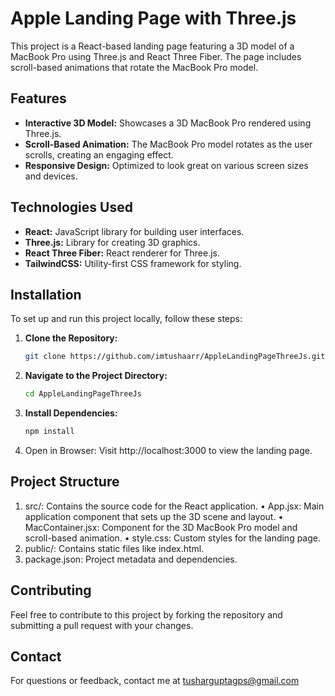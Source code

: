 # Apple Landing Page with Three.js

This project is a React-based landing page featuring a 3D model of a MacBook Pro using Three.js and React Three Fiber. The page includes scroll-based animations that rotate the MacBook Pro model.

## Features

- **Interactive 3D Model:** Showcases a 3D MacBook Pro rendered using Three.js.
- **Scroll-Based Animation:** The MacBook Pro model rotates as the user scrolls, creating an engaging effect.
- **Responsive Design:** Optimized to look great on various screen sizes and devices.

## Technologies Used

- **React:** JavaScript library for building user interfaces.
- **Three.js:** Library for creating 3D graphics.
- **React Three Fiber:** React renderer for Three.js.
- **TailwindCSS:** Utility-first CSS framework for styling.

## Installation

To set up and run this project locally, follow these steps:

1. **Clone the Repository:**

   ```bash
   git clone https://github.com/imtushaarr/AppleLandingPageThreeJs.git
   ```
   
2. **Navigate to the Project Directory:**

   ```bash
   cd AppleLandingPageThreeJs
   ```

3. **Install Dependencies:**

   ```bash
   npm install
   ```

4. Open in Browser:
  Visit http://localhost:3000 to view the landing page.

## Project Structure

1.	src/: Contains the source code for the React application.
	  •	App.jsx: Main application component that sets up the 3D scene and layout.
	  • MacContainer.jsx: Component for the 3D MacBook Pro model and scroll-based animation.
	  •	style.css: Custom styles for the landing page.
2. public/: Contains static files like index.html.
3. package.json: Project metadata and dependencies.

## Contributing

Feel free to contribute to this project by forking the repository and submitting a pull request with your changes.

## Contact 

For questions or feedback, contact me at tusharguptagps@gmail.com
